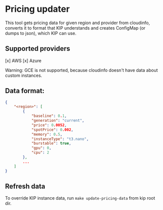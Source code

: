 # Pricing updater

This tool gets pricing data for given region and provider from cloudinfo, converts it to format that KIP understands and creates ConfigMap (or dumps to json), which KIP can use.


## Supported providers
[x] AWS
[x] Azure


Warning: GCE is not supported, because cloudinfo doesn't have data about custom instances.

## Data format:
```json
{
    "<region>": [
        {
            "baseline": 0.1,
            "generation": "current",
            "price": 0.0052,
            "spotPrice": 0.002,
            "memory": 0.5,
            "instanceType": "t3.nano",
            "burstable": true,
            "gpu": 0,
            "cpu": 2
        },
        ...
    ]
}
```

## Refresh data
To override KIP instance data, run `make update-pricing-data` from kip root dir.
